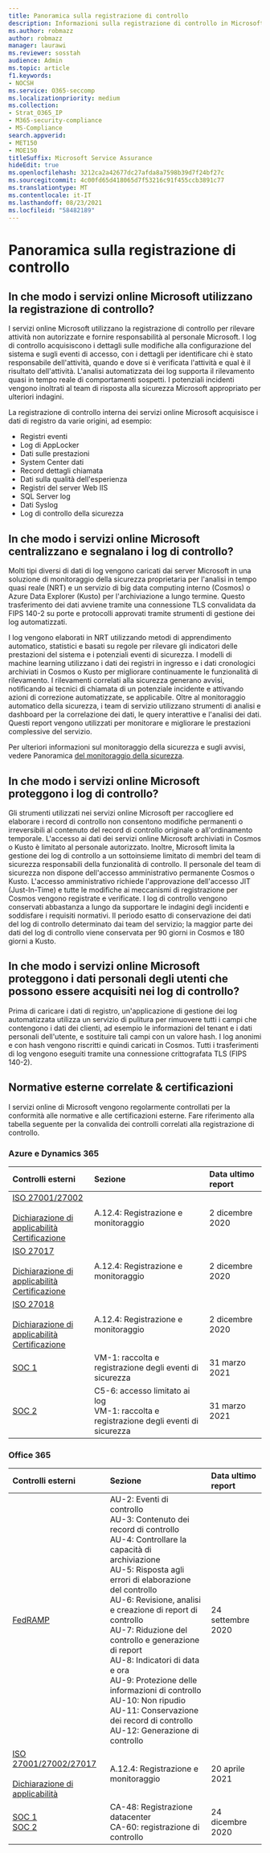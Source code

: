 ```yaml
---
title: Panoramica sulla registrazione di controllo
description: Informazioni sulla registrazione di controllo in Microsoft 365
ms.author: robmazz
author: robmazz
manager: laurawi
ms.reviewer: sosstah
audience: Admin
ms.topic: article
f1.keywords:
- NOCSH
ms.service: O365-seccomp
ms.localizationpriority: medium
ms.collection:
- Strat_O365_IP
- M365-security-compliance
- MS-Compliance
search.appverid:
- MET150
- MOE150
titleSuffix: Microsoft Service Assurance
hideEdit: true
ms.openlocfilehash: 3212ca2a42677dc27afda8a7598b39d7f24bf27c
ms.sourcegitcommit: 4c00fd65d418065d7f53216c91f455ccb3891c77
ms.translationtype: MT
ms.contentlocale: it-IT
ms.lasthandoff: 08/23/2021
ms.locfileid: "58482189"
---
```

# <a name="audit-logging-overview"></a>Panoramica sulla registrazione di controllo

## <a name="how-do-microsoft-online-services-employ-audit-logging"></a>In che modo i servizi online Microsoft utilizzano la registrazione di controllo?

I servizi online Microsoft utilizzano la registrazione di controllo per rilevare attività non autorizzate e fornire responsabilità al personale Microsoft. I log di controllo acquisiscono i dettagli sulle modifiche alla configurazione del sistema e sugli eventi di accesso, con i dettagli per identificare chi è stato responsabile dell'attività, quando e dove si è verificata l'attività e qual è il risultato dell'attività. L'analisi automatizzata dei log supporta il rilevamento quasi in tempo reale di comportamenti sospetti. I potenziali incidenti vengono inoltrati al team di risposta alla sicurezza Microsoft appropriato per ulteriori indagini.

La registrazione di controllo interna dei servizi online Microsoft acquisisce i dati di registro da varie origini, ad esempio:

- Registri eventi
- Log di AppLocker
- Dati sulle prestazioni
- System Center dati
- Record dettagli chiamata
- Dati sulla qualità dell'esperienza
- Registri del server Web IIS
- SQL Server log
- Dati Syslog
- Log di controllo della sicurezza

## <a name="how-do-microsoft-online-services-centralize-and-report-on-audit-logs"></a>In che modo i servizi online Microsoft centralizzano e segnalano i log di controllo?

Molti tipi diversi di dati di log vengono caricati dai server Microsoft in una soluzione di monitoraggio della sicurezza proprietaria per l'analisi in tempo quasi reale (NRT) e un servizio di big data computing interno (Cosmos) o Azure Data Explorer (Kusto) per l'archiviazione a lungo termine. Questo trasferimento dei dati avviene tramite una connessione TLS convalidata da FIPS 140-2 su porte e protocolli approvati tramite strumenti di gestione dei log automatizzati.

I log vengono elaborati in NRT utilizzando metodi di apprendimento automatico, statistici e basati su regole per rilevare gli indicatori delle prestazioni del sistema e i potenziali eventi di sicurezza. I modelli di machine learning utilizzano i dati dei registri in ingresso e i dati cronologici archiviati in Cosmos o Kusto per migliorare continuamente le funzionalità di rilevamento. I rilevamenti correlati alla sicurezza generano avvisi, notificando ai tecnici di chiamata di un potenziale incidente e attivando azioni di correzione automatizzate, se applicabile. Oltre al monitoraggio automatico della sicurezza, i team di servizio utilizzano strumenti di analisi e dashboard per la correlazione dei dati, le query interattive e l'analisi dei dati. Questi report vengono utilizzati per monitorare e migliorare le prestazioni complessive del servizio.

Per ulteriori informazioni sul monitoraggio della sicurezza e sugli avvisi, vedere Panoramica [del monitoraggio della sicurezza](assurance-security-monitoring.md).

## <a name="how-do-microsoft-online-services-protect-audit-logs"></a>In che modo i servizi online Microsoft proteggono i log di controllo?

Gli strumenti utilizzati nei servizi online Microsoft per raccogliere ed elaborare i record di controllo non consentono modifiche permanenti o irreversibili al contenuto del record di controllo originale o all'ordinamento temporale. L'accesso ai dati dei servizi online Microsoft archiviati in Cosmos o Kusto è limitato al personale autorizzato. Inoltre, Microsoft limita la gestione dei log di controllo a un sottoinsieme limitato di membri del team di sicurezza responsabili della funzionalità di controllo. Il personale del team di sicurezza non dispone dell'accesso amministrativo permanente Cosmos o Kusto. L'accesso amministrativo richiede l'approvazione dell'accesso JIT (Just-In-Time) e tutte le modifiche ai meccanismi di registrazione per Cosmos vengono registrate e verificate. I log di controllo vengono conservati abbastanza a lungo da supportare le indagini degli incidenti e soddisfare i requisiti normativi. Il periodo esatto di conservazione dei dati del log di controllo determinato dai team del servizio; la maggior parte dei dati del log di controllo viene conservata per 90 giorni in Cosmos e 180 giorni a Kusto.

## <a name="how-do-microsoft-online-services-protect-user-personal-data-that-may-be-captured-in-audit-logs"></a>In che modo i servizi online Microsoft proteggono i dati personali degli utenti che possono essere acquisiti nei log di controllo?

Prima di caricare i dati di registro, un'applicazione di gestione dei log automatizzata utilizza un servizio di pulitura per rimuovere tutti i campi che contengono i dati dei clienti, ad esempio le informazioni del tenant e i dati personali dell'utente, e sostituire tali campi con un valore hash. I log anonimi e con hash vengono riscritti e quindi caricati in Cosmos. Tutti i trasferimenti di log vengono eseguiti tramite una connessione crittografata TLS (FIPS 140-2).

## <a name="related-external-regulations--certifications"></a>Normative esterne correlate & certificazioni

I servizi online di Microsoft vengono regolarmente controllati per la conformità alle normative e alle certificazioni esterne. Fare riferimento alla tabella seguente per la convalida dei controlli correlati alla registrazione di controllo.

### <a name="azure-and-dynamics-365"></a>Azure e Dynamics 365

| **Controlli esterni** | **Sezione** | **Data ultimo report** |
|:--------------------|:------------|:-----------------------|
| [ISO 27001/27002](https://servicetrust.microsoft.com/ViewPage/MSComplianceGuideV3?command=Download&downloadType=Document&downloadId=e9116047-f327-430c-a83f-166b7e561ad6&tab=7027ead0-3d6b-11e9-b9e1-290b1eb4cdeb&docTab=7027ead0-3d6b-11e9-b9e1-290b1eb4cdeb_ISO_Reports) <br><br> [Dichiarazione di applicabilità](https://servicetrust.microsoft.com/ViewPage/MSComplianceGuideV3?command=Download&downloadType=Document&downloadId=00af6c3e-7f3e-4e0d-8b0e-79f45ef2cef1&tab=7027ead0-3d6b-11e9-b9e1-290b1eb4cdeb&docTab=7027ead0-3d6b-11e9-b9e1-290b1eb4cdeb_ISO_Reports) <br> [Certificazione](https://servicetrust.microsoft.com/ViewPage/MSComplianceGuideV3?command=Download&downloadType=Document&downloadId=d7af5304-3a31-40e6-9abb-e26352305d41&tab=7027ead0-3d6b-11e9-b9e1-290b1eb4cdeb&docTab=7027ead0-3d6b-11e9-b9e1-290b1eb4cdeb_ISO_Reports) | A.12.4: Registrazione e monitoraggio | 2 dicembre 2020 |
| [ISO 27017](https://servicetrust.microsoft.com/ViewPage/MSComplianceGuideV3?command=Download&downloadType=Document&downloadId=e9116047-f327-430c-a83f-166b7e561ad6&tab=7027ead0-3d6b-11e9-b9e1-290b1eb4cdeb&docTab=7027ead0-3d6b-11e9-b9e1-290b1eb4cdeb_ISO_Reports) <br><br> [Dichiarazione di applicabilità](https://servicetrust.microsoft.com/ViewPage/MSComplianceGuideV3?command=Download&downloadType=Document&downloadId=a3bca0ac-867d-4204-b66b-13665f5f1e8d&tab=7027ead0-3d6b-11e9-b9e1-290b1eb4cdeb&docTab=7027ead0-3d6b-11e9-b9e1-290b1eb4cdeb_ISO_Reports) <br> [Certificazione](https://servicetrust.microsoft.com/ViewPage/MSComplianceGuideV3?command=Download&downloadType=Document&downloadId=25718a8a-f34d-41e1-a95a-c49246508787&tab=7027ead0-3d6b-11e9-b9e1-290b1eb4cdeb&docTab=7027ead0-3d6b-11e9-b9e1-290b1eb4cdeb_ISO_Reports) | A.12.4: Registrazione e monitoraggio | 2 dicembre 2020 |
| [ISO 27018](https://servicetrust.microsoft.com/ViewPage/MSComplianceGuideV3?command=Download&downloadType=Document&downloadId=e9116047-f327-430c-a83f-166b7e561ad6&tab=7027ead0-3d6b-11e9-b9e1-290b1eb4cdeb&docTab=7027ead0-3d6b-11e9-b9e1-290b1eb4cdeb_ISO_Reports) <br><br> [Dichiarazione di applicabilità](https://servicetrust.microsoft.com/ViewPage/MSComplianceGuideV3?command=Download&downloadType=Document&downloadId=00af6c3e-7f3e-4e0d-8b0e-79f45ef2cef1&tab=7027ead0-3d6b-11e9-b9e1-290b1eb4cdeb&docTab=7027ead0-3d6b-11e9-b9e1-290b1eb4cdeb_ISO_Reports) <br> [Certificazione](https://servicetrust.microsoft.com/ViewPage/MSComplianceGuideV3?command=Download&downloadType=Document&downloadId=56904fc3-0942-4ff5-9eef-7cabc751a25c&tab=7027ead0-3d6b-11e9-b9e1-290b1eb4cdeb&docTab=7027ead0-3d6b-11e9-b9e1-290b1eb4cdeb_ISO_Reports) | A.12.4: Registrazione e monitoraggio | 2 dicembre 2020 |
| [SOC 1](https://servicetrust.microsoft.com/ViewPage/MSComplianceGuideV3?command=Download&downloadType=Document&downloadId=b8721ebd-af20-42fe-b22f-8332b0a19517&tab=7027ead0-3d6b-11e9-b9e1-290b1eb4cdeb&docTab=7027ead0-3d6b-11e9-b9e1-290b1eb4cdeb_SOC_%2F_SSAE_16_Reports) | VM-1: raccolta e registrazione degli eventi di sicurezza | 31 marzo 2021 |
| [SOC 2](https://servicetrust.microsoft.com/ViewPage/MSComplianceGuideV3?command=Download&downloadType=Document&downloadId=234a0f57-83c1-4afc-a586-a0e7a59592f7&tab=7027ead0-3d6b-11e9-b9e1-290b1eb4cdeb&docTab=7027ead0-3d6b-11e9-b9e1-290b1eb4cdeb_SOC_%2F_SSAE_16_Reports) | C5-6: accesso limitato ai log <br> VM-1: raccolta e registrazione degli eventi di sicurezza | 31 marzo 2021 |

### <a name="office-365"></a>Office 365

| **Controlli esterni** | **Sezione** | **Data ultimo report** |
|:--------------------|:------------|:-----------------------|
| [FedRAMP](https://compliance.microsoft.com/compliancemanager) | AU-2: Eventi di controllo <br> AU-3: Contenuto dei record di controllo <br> AU-4: Controllare la capacità di archiviazione <br> AU-5: Risposta agli errori di elaborazione del controllo <br> AU-6: Revisione, analisi e creazione di report di controllo <br> AU-7: Riduzione del controllo e generazione di report <br> AU-8: Indicatori di data e ora <br> AU-9: Protezione delle informazioni di controllo  <br> AU-10: Non ripudio <br> AU-11: Conservazione dei record di controllo <br> AU-12: Generazione di controllo  | 24 settembre 2020 |
| [ISO 27001/27002/27017](https://servicetrust.microsoft.com/ViewPage/MSComplianceGuideV3?command=Download&downloadType=Document&downloadId=8d625374-4f2d-49f8-9d37-a4281ba98222&tab=7027ead0-3d6b-11e9-b9e1-290b1eb4cdeb&docTab=7027ead0-3d6b-11e9-b9e1-290b1eb4cdeb_ISO_Reports) <br><br> [Dichiarazione di applicabilità](https://servicetrust.microsoft.com/ViewPage/MSComplianceGuideV3?command=Download&downloadType=Document&downloadId=c0df4ce8-c77e-4183-84eb-c8688470d8b1&tab=7027ead0-3d6b-11e9-b9e1-290b1eb4cdeb&docTab=7027ead0-3d6b-11e9-b9e1-290b1eb4cdeb_ISO_Reports) | A.12.4: Registrazione e monitoraggio | 20 aprile 2021 |
| [SOC 1](https://servicetrust.microsoft.com/ViewPage/MSComplianceGuideV3?command=Download&downloadType=Document&downloadId=90df3f9c-3aaf-4dbf-99d0-ca9f2991721b&tab=7027ead0-3d6b-11e9-b9e1-290b1eb4cdeb&docTab=7027ead0-3d6b-11e9-b9e1-290b1eb4cdeb_SOC_%2F_SSAE_16_Reports) <br> [SOC 2](https://servicetrust.microsoft.com/ViewPage/MSComplianceGuideV3?command=Download&downloadType=Document&downloadId=a73c1738-7892-42b7-acd3-87b6371c53f6&tab=7027ead0-3d6b-11e9-b9e1-290b1eb4cdeb&docTab=7027ead0-3d6b-11e9-b9e1-290b1eb4cdeb_SOC_%2F_SSAE_16_Reports) | CA-48: Registrazione datacenter <br> CA-60: registrazione di controllo | 24 dicembre 2020 |